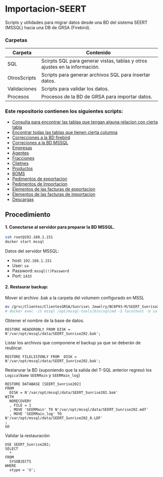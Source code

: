 # Importacion-SEERT
Scripts y utilidades para migrar datos desde una BD del sistema SEERT (MSSQL) hacia una DB de GRSA (Firebird).

### Carpetas
|Carpeta|Contenido|
|-------|---------|
|SQL|Scirpts SQL para generar vistas, tablas y otros ajustes en la información.|
|OtrosScripts|Scripts para generar archivos SQL para insertar datos.|
|Validaciones|Scripts para validar los datos.|
|Procesos|Procesos de la BD de GRSA para importar datos.|

### Este repositorio contienen los siguientes scripts:
- [Consulta para encontrar las tablas que tengan alguna relacion con cierta tabla](SQL/Tablas-Relaciones.sql)
- [Encontrar todas las tablas que tienen cierta columna](SQL/Find-Tables-By-Row-Name.sql)
- [Correcciones a la BD firebird](SQL/Fix_Firebird.sql)
- [Correciones a la BD MSSQL](SQL/fixes.sql)
- [Empresas](SQL/Empresas-View.sql)
- [Agentes](SQL/View-Agentes.sql)
- [Fracciones](SQL/Vista-Fracciones.sql)
- [Clietnes](SQL/Vista-Clientes.sql)
- [Productos](SQL/Vista-Productos.sql)
- [BOMS](SQL/Vista-BOM.sql)
- [Pedimentos de exportacion](SQL/PedimentosEXP.sql)
- [Pedimentos de Importacion](SQL/PedimentosIMP.sql)
- [Elementos de las facturas de exportacion](SQL/Tabla_ElemFactExp.sql)
- [Elementos de las facturas de importacion](SQL/Tabla-ElemFactImp.sql)
- [Descargas](SQL/Vista-Descargas.sql)

## Procedimiento
#### 1. Conectarse al servidor para preparar la BD MSSQL.
  ```bash
  ssh root@192.168.1.151
  docker start mssql
  ```
  Datos del servidor MSSQL:
  - host: `192.168.1.151`
  - User: `sa`
  - Password: `mssql(!)Password`
  - Port: `1433`
#### 2. Restaurar backup:
Mover el archivo .bak a la carpeta del volumem configurado en MSSL
```bash
mv /grsc/Clientes/ClientesGRSA/Sunrise\ Jewelry/BC6P93-M/SEERT_Sunrise202.bak /grsc/Clientes/ClientesGRSA/ABASEDATOS/mssql/
# docker exec -it mssql /opt/mssql-tools/bin/sqlcmd -S localhost -U sa -P 'mssql(!)Password'
```
Obtener el nombre de la base de datos.
```tsql
RESTORE HEADERONLY FROM DISK = N'/var/opt/mssql/data/SEERT_Sunrise202.bak';
```
Listar los archivos que componene el backup ya que se deberán de reubicar.
```tsql
RESTORE FILELISTONLY FROM  DISK = N'/var/opt/mssql/data/SEERT_Sunrise202.bak';
```
Restarurar la BD (suponiendo que la salida del T-SQL anterior regresó los `LogicalName` `SEERMain` y `SEERMain_log`)
```tsql
RESTORE DATABASE [SEERT_Sunrise202]
FROM
  DISK = N'/var/opt/mssql/data/SEERT_Sunrise202.bak' 
WITH
  NORECOVERY
  , FILE = 1
  , MOVE 'SEERMain' TO N'/var/opt/mssql/data/SEERT_Sunrise202.mdf'
  , MOVE 'SEERMain_log' TO N'/var/opt/mssql/data/SEERT_Sunrise202_0.LDF'
;
GO
```
Validar la restauración
```tsql
USE SEERT_Sunrise202;
SELECT
  *
FROM
  SYSOBJECTS
WHERE
  xtype = 'U';
```

